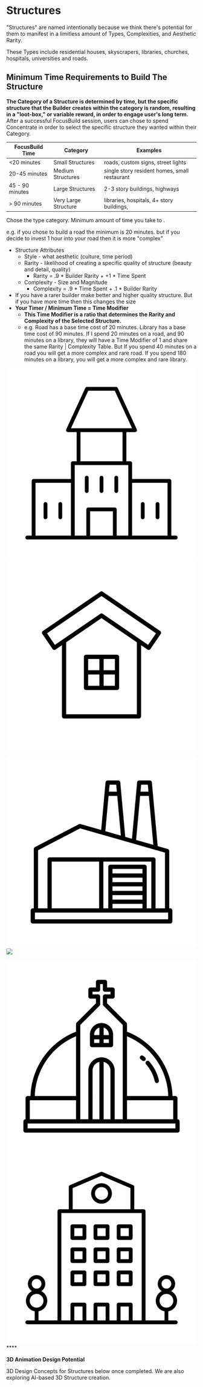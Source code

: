 # Structures

"Structures" are named intentionally because we think there's potential for them to manifest in a limitless amount of Types, Complexities, and Aesthetic Rarity.&#x20;

These Types include residential houses,  skyscrapers, libraries, churches, hospitals, universities and roads.&#x20;

## **Minimum Time Requirements to Build The Structure**

&#x20;**The Category of a Structure is determined by time, but the specific structure that the Builder creates within the category is random, resulting in a "loot-box," or variable reward, in order to engage user's long term.**  After a successful FocusBuild session, users can chose to spend Concentrate in order to select the specific structure they wanted within their Category.

| FocusBuild Time | Category             | Examples                                      |
| --------------- | -------------------- | --------------------------------------------- |
| <20 minutes     | Small Structures     | roads, custom signs, street lights            |
| 20-45 minutes   | Medium Structures    | single story resident homes, small restaurant |
| 45 - 90 minutes | Large Structures     | 2-3 story buildings, highways                 |
| > 90 minutes    | Very Large Structure | libraries, hospitals, 4+ story buildings,     |

Chose the type category. Minimum amount of time you take to .&#x20;

e.g. if you chose to build a road the minimum is 20 minutes. but if you decide to invest 1 hour into your road then it is more "complex"

* Structure Attributes
  * Style - what aesthetic (culture, time period)
  * Rarity - likelihood of creating a specific quality of structure (beauty and detail, quality)
    * Rarity = .9 \* Builder Rarity + +1 \* Time Spent&#x20;
  * Complexity - Size and Magnitude
    * Complexity = .9 \* Time Spent + .1 \* Builder Rarity
* If you have a rarer builder make better and higher quality structure. But if you have more time then this changes the size
* **Your Timer / Minimum Time = Time Modifier**&#x20;
  * **This Time Modifier is a ratio that determines the Rarity and Complexity of the Selected Structure.**
  * e.g. Road has a base time cost of 20 minutes. Library has a base time cost of 90 minutes. If I spend 20 minutes on a road, and 90 minutes on a library, they will have a Time Modifier of 1 and share the same Rarity | Complexity Table. But If you spend 40 minutes on a road you will get a more complex and rare road. If you spend 180 minutes on a library, you will get a more complex and rare library.

<img src="../.gitbook/assets/noun-4267809(1) (1).png" alt="" data-size="original">![](<../.gitbook/assets/noun-3222595(1) (2).png>)

![](../.gitbook/assets/noun-3222580.png)![](../.gitbook/assets/noun-3222571\(1\).png)

****![](../.gitbook/assets/noun-3222672.png)****![](<../.gitbook/assets/noun-2094541 (1).png>)****



**3D Animation Design Potential**

3D Design Concepts for Structures below once completed. We are also exploring AI-based 3D Structure creation.

